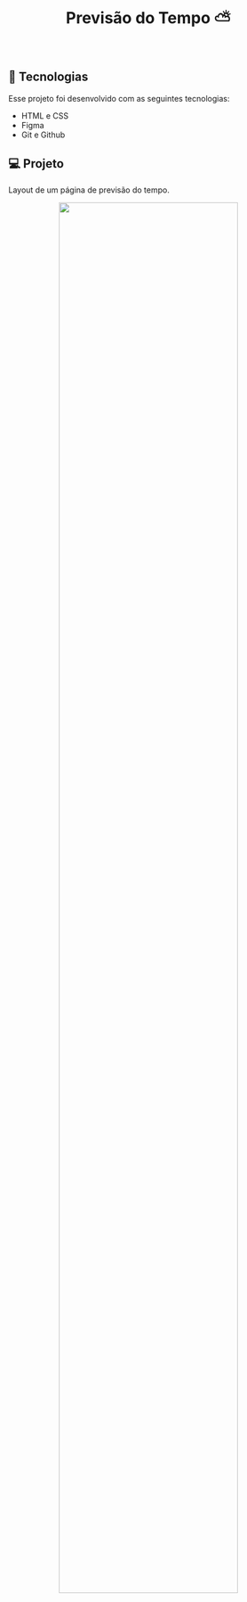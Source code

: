 <h1 align="center"> Previsão do Tempo ⛅ </h1>

<br>

## 🚀 Tecnologias

Esse projeto foi desenvolvido com as seguintes tecnologias:

- HTML e CSS
- Figma
- Git e Github

## 💻 Projeto

Layout de um página de previsão do tempo.

<p align="center">
  <img alt="" src="https://cdn.discordapp.com/attachments/930441255140352040/1095354212348612679/1679922557351.png" width="80%">
</p>

<br>
